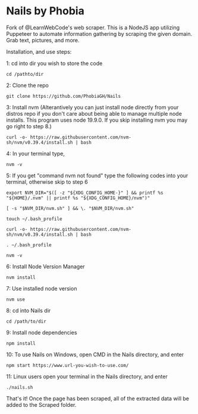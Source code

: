 # Nails by Phobia
Fork of @LearnWebCode's web scraper. This is a NodeJS app utilizing Puppeteer to automate information gathering by scraping the given domain. Grab text, pictures, and more.

Installation, and use steps:

1: cd into dir you wish to store the code

    cd /pathto/dir

2: Clone the repo

    git clone https://github.com/PhobiaGH/Nails

3: Install nvm (Alterantively you can just install node directly from your distros repo if you don't care about being able to manage multiple node installs. This program uses node 19.9.0. If you skip installing nvm you may go right to step 8.)

    curl -o- https://raw.githubusercontent.com/nvm-sh/nvm/v0.39.4/install.sh | bash

4: In your terminal type,

    nvm -v

5: If you get "command nvm not found" type the following codes into your terminal, otherwise skip to step 6

    export NVM_DIR="$([ -z "${XDG_CONFIG_HOME-}" ] && printf %s "${HOME}/.nvm" || printf %s "${XDG_CONFIG_HOME}/nvm")"
    
    [ -s "$NVM_DIR/nvm.sh" ] && \. "$NVM_DIR/nvm.sh"
    
    touch ~/.bash_profile
    
    curl -o- https://raw.githubusercontent.com/nvm-sh/nvm/v0.39.4/install.sh | bash
    
    . ~/.bash_profile

    nvm -v

6: Install Node Version Manager
    
    nvm install

7: Use installed node version
    
    nvm use

8: cd into Nails dir

    cd /path/to/dir

9: Install node dependencies
    
    npm install

10: To use Nails on Windows, open CMD in the Nails directory, and enter
    
    npm start https://www.url-you-wish-to-use.com/ 

11: Linux users open your terminal in the Nails directory, and enter

    ./nails.sh

That's it! Once the page has been scraped, all of the extracted data will be added to the Scraped folder.
